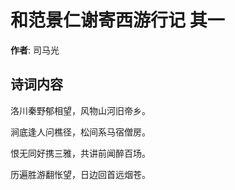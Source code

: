 # 和范景仁谢寄西游行记  其一

**作者**: 司马光

## 诗词内容

洛川秦野郁相望，风物山河旧帝乡。

涧底逢人问樵径，松间系马宿僧房。

恨无同好携三雅，共讲前闻醉百场。

历遍胜游翻怅望，日边回首远烟苍。

